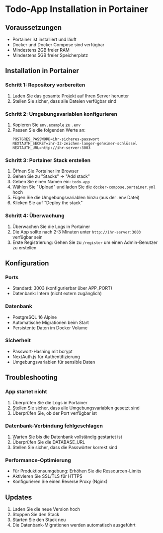 # Todo-App Installation in Portainer

## Voraussetzungen
- Portainer ist installiert und läuft
- Docker und Docker Compose sind verfügbar
- Mindestens 2GB freier RAM
- Mindestens 5GB freier Speicherplatz

## Installation in Portainer

### Schritt 1: Repository vorbereiten
1. Laden Sie das gesamte Projekt auf Ihren Server herunter
2. Stellen Sie sicher, dass alle Dateien verfügbar sind

### Schritt 2: Umgebungsvariablen konfigurieren
1. Kopieren Sie `env.example` zu `.env`
2. Passen Sie die folgenden Werte an:
   ```
   POSTGRES_PASSWORD=ihr-sicheres-passwort
   NEXTAUTH_SECRET=ihr-32-zeichen-langer-geheimer-schlüssel
   NEXTAUTH_URL=http://ihr-server:3003
   ```

### Schritt 3: Portainer Stack erstellen
1. Öffnen Sie Portainer im Browser
2. Gehen Sie zu "Stacks" → "Add stack"
3. Geben Sie einen Namen ein: `todo-app`
4. Wählen Sie "Upload" und laden Sie die `docker-compose.portainer.yml` hoch
5. Fügen Sie die Umgebungsvariablen hinzu (aus der .env Datei)
6. Klicken Sie auf "Deploy the stack"

### Schritt 4: Überwachung
1. Überwachen Sie die Logs in Portainer
2. Die App sollte nach 2-3 Minuten unter `http://ihr-server:3003` verfügbar sein
3. Erste Registrierung: Gehen Sie zu `/register` um einen Admin-Benutzer zu erstellen

## Konfiguration

### Ports
- Standard: 3003 (konfigurierbar über APP_PORT)
- Datenbank: Intern (nicht extern zugänglich)

### Datenbank
- PostgreSQL 16 Alpine
- Automatische Migrationen beim Start
- Persistente Daten im Docker Volume

### Sicherheit
- Passwort-Hashing mit bcrypt
- NextAuth.js für Authentifizierung
- Umgebungsvariablen für sensible Daten

## Troubleshooting

### App startet nicht
1. Überprüfen Sie die Logs in Portainer
2. Stellen Sie sicher, dass alle Umgebungsvariablen gesetzt sind
3. Überprüfen Sie, ob der Port verfügbar ist

### Datenbank-Verbindung fehlgeschlagen
1. Warten Sie bis die Datenbank vollständig gestartet ist
2. Überprüfen Sie die DATABASE_URL
3. Stellen Sie sicher, dass die Passwörter korrekt sind

### Performance-Optimierung
- Für Produktionsumgebung: Erhöhen Sie die Ressourcen-Limits
- Aktivieren Sie SSL/TLS für HTTPS
- Konfigurieren Sie einen Reverse Proxy (Nginx)

## Updates
1. Laden Sie die neue Version hoch
2. Stoppen Sie den Stack
3. Starten Sie den Stack neu
4. Die Datenbank-Migrationen werden automatisch ausgeführt
